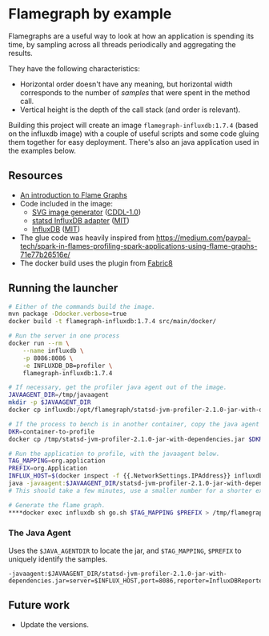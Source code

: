 Flamegraph by example
==============================================================================

Flamegraphs are a useful way to look at how an application is spending its time, by sampling across
all threads periodically and aggregating the results.

They have the following characteristics:
* Horizontal order doesn't have any meaning, but horizontal width corresponds to the number of
  *samples* that were spent in the method call.
* Vertical height is the depth of the call stack (and order is relevant).

Building this project will create an image `flamegraph-influxdb:1.7.4` (based on the influxdb image)
with a couple of useful scripts and some code gluing them together for easy deployment.  There's
also an java application used in the examples below.

Resources
------------------------------------------------------------------------------

* [An introduction to Flame Graphs](http://www.brendangregg.com/flamegraphs.html)
* Code included in the image:
    * [SVG image generator](https://github.com/brendangregg/FlameGraph/) ([CDDL-1.0](https://github.com/brendangregg/FlameGraph/blob/master/docs/cddl1.txt))
    * [statsd InfluxDB adapter](https://github.com/etsy/statsd-jvm-profiler) ([MIT](https://github.com/etsy/statsd-jvm-profiler/blob/master/LICENSE))
    * [InfluxDB](https://hub.docker.com/_/influxdb) ([MIT](https://github.com/influxdata/influxdb/blob/master/LICENSE))
* The glue code was heavily inspired from <https://medium.com/paypal-tech/spark-in-flames-profiling-spark-applications-using-flame-graphs-71e77b26516e/>
* The docker build uses the plugin from [Fabric8](https://dmp.fabric8.io/)

Running the launcher
------------------------------------------------------------------------------

```bash
# Either of the commands build the image.
mvn package -Ddocker.verbose=true
docker build -t flamegraph-influxdb:1.7.4 src/main/docker/

# Run the server in one process
docker run --rm \
    --name influxdb \
    -p 8086:8086 \
    -e INFLUXDB_DB=profiler \
    flamegraph-influxdb:1.7.4

# If necessary, get the profiler java agent out of the image.  
JAVAAGENT_DIR=/tmp/javaagent
mkdir -p $JAVAAGENT_DIR
docker cp influxdb:/opt/flamegraph/statsd-jvm-profiler-2.1.0-jar-with-dependencies.jar $JAVAAGENT_DIR/

# If the process to bench is in another container, copy the java agent there.
DKR=container-to-profile
docker cp /tmp/statsd-jvm-profiler-2.1.0-jar-with-dependencies.jar $DKR:$JAVAAGENT_DIR

# Run the application to profile, with the javaagent below.
TAG_MAPPING=org.application
PREFIX=org.Application
INFLUX_HOST=$(docker inspect -f {{.NetworkSettings.IPAddress}} influxdb)
java -javaagent:$JAVAAGENT_DIR/statsd-jvm-profiler-2.1.0-jar-with-dependencies.jar=server=$INFLUX_HOST,port=8086,reporter=InfluxDBReporter,database=profiler,username=profiler,password=profiler,prefix=$PREFIX,tagMapping=$TAG_MAPPING -jar $(pwd)/target/flamegraph-by-example-*-SNAPSHOT.jar sieve 1000000 --super --happy --sexy --count
# This should take a few minutes, use a smaller number for a shorter example.

# Generate the flame graph.
****docker exec influxdb sh go.sh $TAG_MAPPING $PREFIX > /tmp/flamegraph.svg****
```

### The Java Agent

Uses the `$JAVA_AGENTDIR` to locate the jar, and `$TAG_MAPPING`, `$PREFIX` to uniquely identify the
samples.

```
-javaagent:$JAVAAGENT_DIR/statsd-jvm-profiler-2.1.0-jar-with-dependencies.jar=server=$INFLUX_HOST,port=8086,reporter=InfluxDBReporter,database=profiler,username=profiler,password=profiler,prefix=$PREFIX,tagMapping=$TAG_MAPPING
```

Future work
------------------------------------------------------------------------------

* Update the versions.
